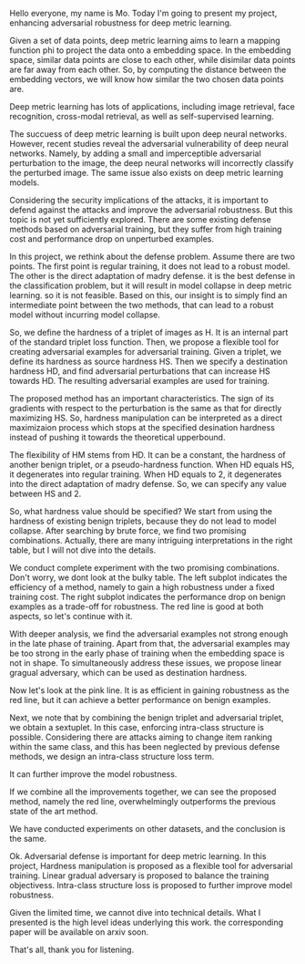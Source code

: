 Hello everyone, my name is Mo. Today I'm going to present my project, enhancing
adversarial robustness for deep metric learning.

Given a set of data points, deep metric learning aims to learn a mapping
function phi to project the data onto a embedding space.  In the embedding
space, similar data points are close to each other, while disimilar data points
are far away from each other.  So, by computing the distance between the
embedding vectors, we will know how similar the two chosen data points are.

Deep metric learning has lots of applications, including image retrieval, face
recognition, cross-modal retrieval, as well as self-supervised learning.

The succuess of deep metric learning is built upon deep neural networks.
However, recent studies reveal the adversarial vulnerability of deep neural
networks. Namely, by adding a small and imperceptible adversarial perturbation
to the image, the deep neural networks will incorrectly classify the perturbed
image. The same issue also exists on deep metric learning models.

Considering the security implications of the attacks, it is important to defend
against the attacks and improve the adversarial robustness. But this topic is
not yet sufficiently explored. There are some existing defense methods based on
adversarial training, but they suffer from high training cost and performance
drop on unperturbed examples.

In this project, we rethink about the defense problem. Assume there are two
points. The first point is regular training, it does not lead to a robust
model.  The other is the direct adaptation of madry defense. it is the best
defense in the classification problem, but it will result in model collapse in
deep metric learning. so it is not feasible. Based on this, our insight is to
simply find an intermediate point between the two methods, that can lead to a
robust model without incurring model collapse.

So, we define the hardness of a triplet of images as H. It is an internal part
of the standard triplet loss function. Then, we propose a flexible tool for
creating adversarial examples for adversarial training. Given a triplet, we
define its hardness as source hardness HS. Then we specify a destination
hardness HD, and find adversarial perturbations that can increase HS towards
HD. The resulting adversarial examples are used for training.

The proposed method has an important characteristics. The sign of its gradients
with respect to the perturbation is the same as that for directly maximizing
HS. So, hardness manipulation can be interpreted as a direct maximizaion
process which stops at the specified desination hardness instead of pushing
it towards the theoretical upperbound.

The flexibility of HM stems from HD. It can be a constant, the hardness of
another benign triplet, or a pseudo-hardness function. When HD equals HS, it
degenerates into regular training. When HD equals to 2, it degenerates into the
direct adaptation of madry defense. So, we can specify any value between HS and
2.

So, what hardness value should be specified? We start from using the hardness
of existing benign triplets, because they do not lead to model collapse.  After
searching by brute force, we find two promising combinations. Actually, there
are many intriguing interpretations in the right table, but I will not dive
into the details.

We conduct complete experiment with the two promising combinations. Don't
worry, we dont look at the bulky table. The left subplot indicates the
efficiency of a method, namely to gain a high robustness under a fixed training
cost. The right subplot indicates the performance drop on benign examples as a
trade-off for robustness. The red line is good at both aspects, so let's
continue with it.

With deeper analysis, we find the adversarial examples not strong enough in the
late phase of training. Apart from that, the adversarial examples may be too
strong in the early phase of training when the embedding space is not in shape.
To simultaneously address these issues, we propose linear gragual adversary,
which can be used as destination hardness.

Now let's look at the pink line. It is as efficient in gaining robustness as
the red line, but it can achieve a better performance on benign examples.

Next, we note that by combining the benign triplet and adversarial triplet, we
obtain a sextuplet. In this case, enforcing intra-class structure is possible.
Considering there are attacks aiming to change item ranking within the same
class, and this has been neglected by previous defense methods, we design
an intra-class structure loss term.

It can further improve the model robustness.

If we combine all the improvements together, we can see the proposed method,
namely the red line, overwhelmingly outperforms the previous state of the art
method.

We have conducted experiments on other datasets, and the conclusion is the
same.

Ok. Adversarial defense is important for deep metric learning. In this project,
Hardness manipulation is proposed as a flexible tool for adversarial training.
Linear gradual adversary is proposed to balance the training objectivess.
Intra-class structure loss is proposed to further improve model robustness.

Given the limited time, we cannot dive into technical details. What I presented
is the high level ideas underlying this work.  the corresponding paper will be
available on arxiv soon.

That's all, thank you for listening.
